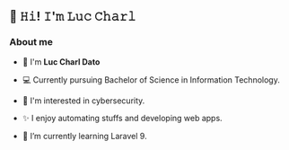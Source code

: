 ## :wave: 𝙷𝚒! 𝙸'𝚖 𝙻𝚞𝚌 𝙲𝚑𝚊𝚛𝚕

<h3><strong>About me</strong></h3>

- :boy: I'm <strong>Luc Charl Dato </strong>

- :computer: Currently pursuing Bachelor of Science in Information Technology.

- :bust_in_silhouette: I'm interested in cybersecurity.

- :sparkles: I enjoy automating stuffs and developing web apps.

- :blue_book: I’m currently learning Laravel 9.

